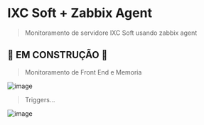 # IXC Soft + Zabbix Agent

> Monitoramento de servidore IXC Soft usando zabbix agent

## 🚧 EM CONSTRUÇÃO 🚧

> Monitoramento de Front End e Memoria

![image](https://user-images.githubusercontent.com/23584038/129420994-455188ec-db4c-49a2-8d89-b72dc9a9e032.png)

> Triggers...

![image](https://user-images.githubusercontent.com/23584038/129090561-f64ddf56-be19-4166-98da-91e622eec597.png)
